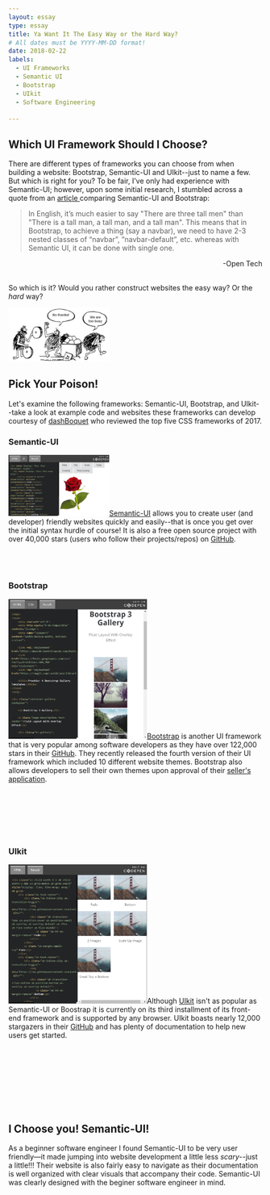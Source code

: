 ```yaml
---
layout: essay
type: essay
title: Ya Want It The Easy Way or the Hard Way?
# All dates must be YYYY-MM-DD format!
date: 2018-02-22
labels:
  - UI Frameworks
  - Semantic UI
  - Bootstrap
  - UIkit
  - Software Engineering

---
```

## Which UI Framework Should I Choose?
There are different types of frameworks you can choose from when building a website: Bootstrap, Semantic-UI and UIkit--just to name a few. But which is right for you? To be fair, I’ve only had experience with Semantic-UI; however, upon some initial research, I stumbled across a quote from an <a href="http://opntec.org/choosing-semantic-ui-over-bootstrap-for-the-open-event-front-end/">article </a> comparing Semantic-UI and Bootstrap: 

>In English, it’s much easier to say "There are three tall men" than "There is a tall man, a tall man, and a tall man". This means that in Bootstrap, to achieve a thing (say a navbar), we need to have 2-3 nested classes of “navbar”, ”navbar-default”, etc. whereas with Semantic UI, it can be done with single one.  
<div style="text-align:right">-Open Tech</div><br/>

So which is it? Would you rather construct websites the easy way? Or the *hard* way?  

<img class="ui centered image" src="/images/caveman-too-busy.jpg" style="max-width: 200px;" style="max-height: 300px;"/>

## Pick Your Poison!  
Let's examine the following frameworks: Semantic-UI, Bootstrap, and UIkit--take a look at example code and websites these frameworks can develop courtesy of <a href="https://dashbouquet.com/blog/web-development/top-5-most-popular-css-frameworks-that-you-should-pay-attention-to-in-2017#contacts">dashBoquet</a> who reviewed the top five CSS frameworks of 2017.

### Semantic-UI  

<img class="ui left floated rounded image" src="/images/SemanticUI.PNG" style="max-width: 200px;" style="max-height: 250px;"/><a href="https://semantic-ui.com/">Semantic-UI</a> allows you to create user (and developer) friendly websites quickly and easily--that is once you get over the initial syntax hurdle of course! It is also a free open source project with over 40,000 stars (users who follow their projects/repos) on <a href="http://opntec.org/choosing-semantic-ui-over-bootstrap-for-the-open-event-front-end/">GitHub</a>.<br/><br/><br/><br/>

### Bootstrap  

<img class="ui right floated rounded image" src="/images/BootStrap.PNG" style="max-width: 275px;" style="max-height: 370px;"/><a href="https://themes.getbootstrap.com/">Bootstrap</a> is another UI framework that is very popular among software developers as they have over 122,000 stars in their <a href="https://github.com/twbs/bootstrap">GitHub</a>. They recently released the fourth version of their UI framework which included 10 different website themes. Bootstrap also allows developers to sell their own themes upon approval of their <a href="https://themes.zendesk.com/hc/en-us/articles/360000517772">seller's application</a>. <br/><br/><br/><br/><br/><br/><br/>

### UIkit  

<img class="ui left floated rounded image" src="/images/UIkit.PNG" style="max-width: 275px;" style="max-height: 370px;"/>Although <a href="https://getuikit.com/">UIkit</a> isn't as popular as Semantic-UI or Boostrap it is currently on its third installment of its front-end framework and is supported by any browser. UIkit boasts nearly 12,000 stargazers in their <a href="https://github.com/uikit/uikit">GitHub</a> and has plenty of documentation to help new users get started. <br/><br/><br/><br/><br/><br/><br/><br/><br/>

## I Choose you! Semantic-UI!  
As a beginner software engineer I found Semantic-UI to be very user friendly—it made jumping into website development a little less *scary*--just a little!!! Their website is also fairly easy to navigate as their documentation is well organized with clear visuals that accompany their code. Semantic-UI was clearly designed with the beginer software engineer in mind.





